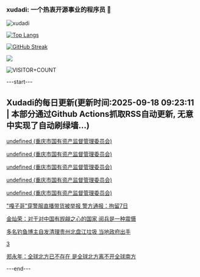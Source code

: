 ### xudadi: 一个热衷开源事业的程序员 👋

![xudadi](https://github-readme-stats-git-masterorgs-github-readme-stats-team.vercel.app/api?username=xudadi)

[![Top Langs](https://github-readme-stats.vercel.app/api/top-langs/?username=xudadi)](https://github.com/anuraghazra/github-readme-stats)

[![GitHub Streak](https://streak-stats.demolab.com?user=xudadi&locale=zh_Hans)](https://git.io/streak-stats)

![](https://raw.githubusercontent.com/xudadi/xudadi/main/assets/github-contribution-grid-snake.svg)

![VISITOR+COUNT](https://komarev.com/ghpvc/?username=xudadi&label=VISITOR+COUNT)


---start---

## Xudadi的每日更新(更新时间:2025-09-18 09:23:11 | 本部分通过Github Actions抓取RSS自动更新, 无意中实现了自动刷绿墙...)

[undefined (重庆市国有资产监督管理委员会)](https://dadilab.github.io/feeds/all.xml)

[undefined (重庆市国有资产监督管理委员会)](https://dadilab.github.io/feeds/all.xml)

[undefined (重庆市国有资产监督管理委员会)](https://dadilab.github.io/feeds/all.xml)

[undefined (重庆市国有资产监督管理委员会)](https://dadilab.github.io/feeds/all.xml)

[undefined (重庆市国有资产监督管理委员会)](https://dadilab.github.io/feeds/all.xml)

["嘎子哥"穿警服直播带货被举报 警方通报：拘留7日](https://m.163.com/news/article/K9MM790A0001899O.html)

[金灿荣：对于对中国有觊觎之心的国家 阅兵是一种震慑](https://m.163.com/news/article/K9MBLKFG0514R9OJ.html)

[多名钓鱼博主自发清理贵州北盘江垃圾 当地政府出手](https://m.163.com/news/article/K9LOTLHL053469M5.html)

[3](https://m.163.com/touch/news/sub/domestic)

[郑永年：全球北方已不存在 是全球北方离不开全球南方](https://m.163.com/news/article/K9M1ES4R051492T3.html)

---end---
